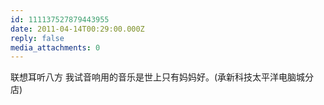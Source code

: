 ```yaml
---
id: 111137527879443955
date: 2011-04-14T00:29:00.000Z
reply: false
media_attachments: 0
---
```


联想耳听八方 我试音响用的音乐是世上只有妈妈好。(承新科技太平洋电脑城分店) ​​​​

